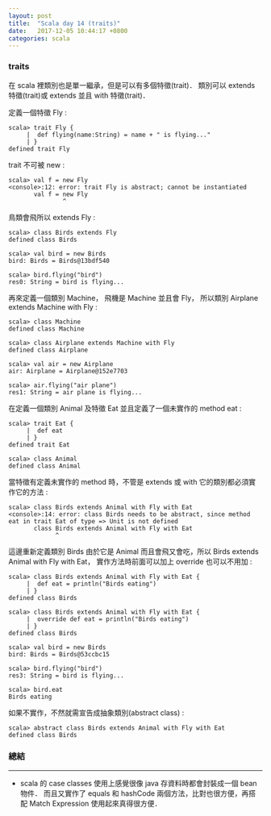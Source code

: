 ```yaml
---
layout: post
title:  "Scala day 14 (traits)"
date:   2017-12-05 10:44:17 +0800
categories: scala
---
```


### traits
在 scala 裡類別也是單一繼承，但是可以有多個特徵(trait)． 類別可以 extends 特徵(trait)或 extends 並且 with 特徵(trait)．

定義一個特徵 Fly : 

```console
scala> trait Fly {
     |  def flying(name:String) = name + " is flying..."
     | }
defined trait Fly
```
trait 不可被 new : 

```console
scala> val f = new Fly
<console>:12: error: trait Fly is abstract; cannot be instantiated
       val f = new Fly
               ^
```
鳥類會飛所以 extends Fly : 

```console
scala> class Birds extends Fly
defined class Birds

scala> val bird = new Birds
bird: Birds = Birds@13bdf540

scala> bird.flying("bird")
res0: String = bird is flying...
```
再來定義一個類別 Machine， 飛機是 Machine 並且會 Fly，
所以類別 Airplane extends Machine with Fly : 

```console
scala> class Machine
defined class Machine

scala> class Airplane extends Machine with Fly
defined class Airplane

scala> val air = new Airplane
air: Airplane = Airplane@152e7703

scala> air.flying("air plane")
res1: String = air plane is flying...

```
在定義一個類別 Animal 及特徵 Eat 並且定義了一個未實作的 method eat : 

```console
scala> trait Eat {
     |  def eat
     | }
defined trait Eat

scala> class Animal
defined class Animal
```
當特徵有定義未實作的 method 時，不管是 extends 或 with 它的類別都必須實作它的方法 : 

```console
scala> class Birds extends Animal with Fly with Eat
<console>:14: error: class Birds needs to be abstract, since method eat in trait Eat of type => Unit is not defined
       class Birds extends Animal with Fly with Eat
             ^
```
這邊重新定義類別 Birds 由於它是 Animal 而且會飛又會吃，所以 Birds extends Animal with Fly with Eat，
實作方法時前面可以加上 override 也可以不用加 : 

```console
scala> class Birds extends Animal with Fly with Eat {
     |  def eat = println("Birds eating")
     | }
defined class Birds

scala> class Birds extends Animal with Fly with Eat {
     |  override def eat = println("Birds eating")
     | }
defined class Birds

scala> val bird = new Birds
bird: Birds = Birds@53ccbc15

scala> bird.flying("bird")
res3: String = bird is flying...

scala> bird.eat
Birds eating
```
如果不實作，不然就需宣告成抽象類別(abstract class) : 

```console
scala> abstract class Birds extends Animal with Fly with Eat
defined class Birds
```


### 總結
- - -
* scala 的 case classes 使用上感覺很像 java 存資料時都會封裝成一個 bean 物件．
而且又實作了 equals 和 hashCode 兩個方法，比對也很方便，再搭配 Match Expression 使用起來真得很方便．
